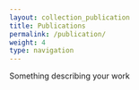 ```yaml
---
layout: collection_publication
title: Publications
permalink: /publication/
weight: 4
type: navigation
---
```

Something describing your work